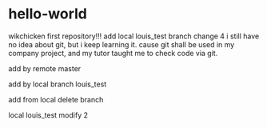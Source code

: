 # hello-world
wikchicken first repository!!!
add local louis_test branch change 4
i still have no idea about git, but i keep learning it. 
cause git shall be used in my company project, and my tutor taught me to check code via git.

add by remote master

add by local branch louis_test

add from local delete branch

local louis_test modify 2
